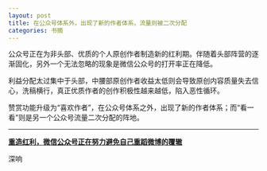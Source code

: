```yaml
---
layout: post
title: 在公众号体系外，出现了新的作者体系，流量则被二次分配
categories: 书摘
---
```


公众号正在为非头部、优质的个人原创作者制造新的红利期。伴随着头部阵营的逐渐固化，另外一个无法忽略的现象是微信公众号的打开率正在降低。

利益分配太过集中于头部，中腰部原创作者收益太低则会导致原创内容质量失去信心，洗稿横行，真正优质作者的创作积极性越来越低，陷入恶性循环。

赞赏功能升级为“喜欢作者”，在公众号体系之外，出现了新的作者体系；而“看一看”则是另一个公众号流量二次分配的阵地。

---

**[重造红利，微信公众号正在努力避免自己重蹈微博的覆辙](https://mp.weixin.qq.com/s/LeoSHy3I4LFxZlY7Jnr21A)**

深响